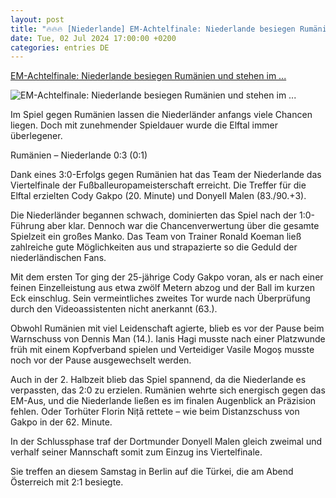 ```yaml
---
layout: post
title: "🔥🔥🔥 [Niederlande] EM-Achtelfinale: Niederlande besiegen Rumänien und stehen im ..."
date: Tue, 02 Jul 2024 17:00:00 +0200
categories: entries DE
---
```

[EM-Achtelfinale: Niederlande besiegen Rumänien und stehen im ...](https://www.zeit.de/spiele/2024-07/niederlande-besiegen-rumaenien-und-stehen-im-em-viertelfinale)

![EM-Achtelfinale: Niederlande besiegen Rumänien und stehen im ...](https://img.zeit.de/sport/2024-07/fussball-em-2024-niederlande-rumaenien-cody-gakpo/wide__1300x731)

Im Spiel gegen Rumänien lassen die Niederländer anfangs viele Chancen liegen. Doch mit zunehmender Spieldauer wurde die Elftal immer überlegener.

Rumänien – Niederlande 0:3 (0:1)

Dank eines 3:0-Erfolgs gegen Rumänien hat das Team der Niederlande das Viertelfinale der Fußballeuropameisterschaft erreicht. Die Treffer für die Elftal erzielten Cody Gakpo (20. Minute) und Donyell Malen (83./90.+3).



Die Niederländer begannen schwach, dominierten das Spiel nach der 1:0-Führung aber klar. Dennoch war die Chancenverwertung über die gesamte Spielzeit ein großes Manko. Das Team von Trainer Ronald Koeman ließ zahlreiche gute Möglichkeiten aus und strapazierte so die Geduld der niederländischen Fans.

Mit dem ersten Tor ging der 25-jährige Cody Gakpo voran, als er nach einer feinen Einzelleistung aus etwa zwölf Metern abzog und der Ball im kurzen Eck einschlug. Sein vermeintliches zweites Tor wurde nach Überprüfung durch den Videoassistenten nicht anerkannt (63.).



Obwohl Rumänien mit viel Leidenschaft agierte, blieb es vor der Pause beim Warnschuss von Dennis Man (14.). Ianis Hagi musste nach einer Platzwunde früh mit einem Kopfverband spielen und Verteidiger Vasile Mogoș musste noch vor der Pause ausgewechselt werden.

Auch in der 2. Halbzeit blieb das Spiel spannend, da die Niederlande es verpassten, das 2:0 zu erzielen. Rumänien wehrte sich energisch gegen das EM-Aus, und die Niederlande ließen es im finalen Augenblick an Präzision fehlen. Oder Torhüter Florin Niță rettete – wie beim Distanzschuss von Gakpo in der 62. Minute.

In der Schlussphase traf der Dortmunder Donyell Malen gleich zweimal und verhalf seiner Mannschaft somit zum Einzug ins Viertelfinale.

Sie treffen an diesem Samstag in Berlin auf die Türkei, die am Abend Österreich mit 2:1 besiegte.

